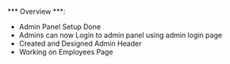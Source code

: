 *** Overview ***: 
- Admin Panel Setup Done
- Admins can now Login to admin panel using admin login page 
- Created and Designed Admin Header
- Working on Employees Page